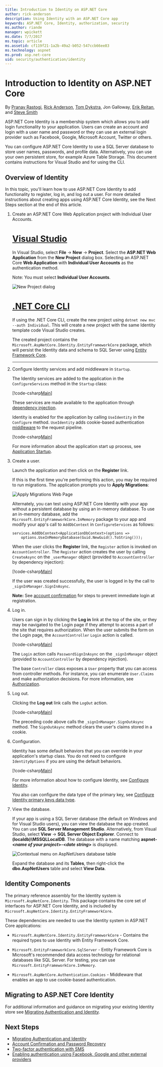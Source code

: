 ```yaml
---
title: Introduction to Identity on ASP.NET Core
author: rick-anderson
description: Using Identity with an ASP.NET Core app
keywords: ASP.NET Core, Identity, authorization, security
ms.author: riande
manager: wpickett
ms.date: 7/7/2017
ms.topic: article
ms.assetid: cf119f21-1a2b-49a2-b052-547ccb66ee83
ms.technology: aspnet
ms.prod: asp.net-core
uid: security/authentication/identity
---
```

# Introduction to Identity on ASP.NET Core

By [Pranav Rastogi](https://github.com/rustd), [Rick Anderson](https://twitter.com/RickAndMSFT), [Tom Dykstra](https://github.com/tdykstra), Jon Galloway, [Erik Reitan](https://github.com/Erikre), and [Steve Smith](http://ardalis.com)

ASP.NET Core Identity is a membership system which allows you to add login functionality to your application. Users can create an account and login with a user name and password or they can use an external login provider such as Facebook, Google, Microsoft Account, Twitter or others.

You can configure ASP.NET Core Identity to use a SQL Server database to store user names, passwords, and profile data. Alternatively, you can use your own persistent store, for example Azure Table Storage. This document contains instructions for Visual Studio and for using the CLI.

## Overview of Identity

In this topic, you'll learn how to use ASP.NET Core Identity to add functionality to register, log in, and log out a user. For more detailed instructions about creating apps using ASP.NET Core Identity, see the Next Steps section at the end of this article.

1.  Create an ASP.NET Core Web Application project with Individual User Accounts.

    # [Visual Studio](#tab/vs0)
    In Visual Studio, select **File** -> **New** -> **Project**. Select the **ASP.NET Web Application** from the **New Project** dialog box. Selecting an ASP.NET Core **Web Application** with **Individual User Accounts** as the authentication method.

    Note: You must select **Individual User Accounts**.
 
    ![New Project dialog](identity/_static/01-mvc.png)
    
    # [.NET Core CLI](#tab/cli)
    If using the .NET Core CLI, create the new project using ``dotnet new mvc --auth Individual``. This will create a new project with the same Identity template code Visual Studio creates.
 
    The created project contains the `Microsoft.AspNetCore.Identity.EntityFrameworkCore` package, which will persist the Identity data and schema to SQL Server using [Entity Framework Core](https://docs.efproject.net).
    
    ---
 
2.  Configure Identity services and add middleware in `Startup`.

    The Identity services are added to the application in the `ConfigureServices` method in the `Startup` class:
 
    [!code-csharp[Main](identity/sample/src/ASPNET-IdentityDemo/Startup.cs?name=configureservices&highlight=7-9,13-34)]
	
    These services are made available to the application through [dependency injection](xref:fundamentals/dependency-injection).
 
    Identity is enabled for the application by calling  `UseIdentity` in the `Configure` method. `UseIdentity` adds cookie-based authentication [middleware](xref:fundamentals/middleware) to the request pipeline.
 
    [!code-csharp[Main](identity/sample/src/ASPNET-IdentityDemo/Startup.cs?name=configure&highlight=21)]
 
    For more information about the application start up process, see [Application Startup](xref:fundamentals/startup).

3.  Create a user.
 
    Launch the application and then click on the **Register** link.

    If this is the first time you're performing this action, you may be required to run migrations. The application prompts you to **Apply Migrations**:
    
    ![Apply Migrations Web Page](identity/_static/apply-migrations.png)
    
    Alternately, you can test using ASP.NET Core Identity with your app without a persistent database by using an in-memory database. To use an in-memory database, add the ``Microsoft.EntityFrameworkCore.InMemory`` package to your app and modify your app's call to ``AddDbContext`` in ``ConfigureServices`` as follows:

    ```
    services.AddDbContext<ApplicationDbContext>(options =>
        options.UseInMemoryDatabase(Guid.NewGuid().ToString()));
    ```
    
    When the user clicks the **Register** link, the ``Register`` action is invoked on ``AccountController``. The ``Register`` action creates the user by calling `CreateAsync` on the  `_userManager` object (provided to ``AccountController`` by dependency injection):
 
    [!code-csharp[Main](identity/sample/src/ASPNET-IdentityDemo/Controllers/AccountController.cs?name=register&highlight=11)]

    If the user was created successfully, the user is logged in by the call to ``_signInManager.SignInAsync``.

    **Note:** See [account confirmation](xref:security/authentication/accconfirm#prevent-login-at-registration) for steps to prevent immediate login at registration.
 
4.  Log in.
 
    Users can sign in by clicking the **Log in** link at the top of the site, or they may be navigated to the Login page if they attempt to access a part of the site that requires authorization. When the user submits the form on the Login page, the ``AccountController`` ``Login`` action is called.

    [!code-csharp[Main](identity/sample/src/ASPNET-IdentityDemo/Controllers/AccountController.cs?name=login&highlight=13-14)]
 
    The ``Login`` action calls ``PasswordSignInAsync`` on the ``_signInManager`` object (provided to ``AccountController`` by dependency injection).
 
    The base ``Controller`` class exposes a ``User`` property that you can access from controller methods. For instance, you can enumerate `User.Claims` and make authorization decisions. For more information, see [Authorization](xref:security/authorization/index).
 
5.  Log out.
 
    Clicking the **Log out** link calls the `LogOut` action.
 
    [!code-csharp[Main](identity/sample/src/ASPNET-IdentityDemo/Controllers/AccountController.cs?name=logout&highlight=7)]
 
    The preceding code above calls the `_signInManager.SignOutAsync` method. The `SignOutAsync` method clears the user's claims stored in a cookie.
 
6.  Configuration.

    Identity has some default behaviors that you can override in your application's startup class. You do not need to configure ``IdentityOptions`` if you are using the default behaviors.
 
    [!code-csharp[Main](identity/sample/src/ASPNET-IdentityDemo/Startup.cs?name=configureservices&highlight=13-34)]
	
	For more information about how to configure Identity, see [Configure Identity](xref:security/authentication/identity-configuration).
	
	You also can configure the data type of the primary key, see [Configure Identity primary keys data type](xref:security/authentication/identity-primary-key-configuration).
 
7.  View the database.

    If your app is using a SQL Server database (the default on Windows and for Visual Studio users), you can view the database the app created. You can use **SQL Server Management Studio**. Alternatively, from Visual Studio, select **View** -> **SQL Server Object Explorer**. Connect to **(localdb)\MSSQLLocalDB**. The database with a name matching **aspnet-<*name of your project*>-<*date string*>** is displayed.

    ![Contextual menu on AspNetUsers database table](identity/_static/04-db.png)
    
    Expand the database and its **Tables**, then right-click the **dbo.AspNetUsers** table and select **View Data**.

## Identity Components

The primary reference assembly for the Identity system is `Microsoft.AspNetCore.Identity`. This package contains the core set of interfaces for ASP.NET Core Identity, and is included by `Microsoft.AspNetCore.Identity.EntityFrameworkCore`.

These dependencies are needed to use the Identity system in ASP.NET Core applications:

* `Microsoft.AspNetCore.Identity.EntityFrameworkCore` - Contains the required types to use Identity with Entity Framework Core.

* `Microsoft.EntityFrameworkCore.SqlServer` - Entity Framework Core is Microsoft's recommended data access technology for relational databases like SQL Server. For testing, you can use `Microsoft.EntityFrameworkCore.InMemory`.

* `Microsoft.AspNetCore.Authentication.Cookies` - Middleware that enables an app to use cookie-based authentication.

## Migrating to ASP.NET Core Identity

For additional information and guidance on migrating your existing Identity store see [Migrating Authentication and Identity](xref:migration/identity).

## Next Steps

* [Migrating Authentication and Identity](xref:migration/identity)
* [Account Confirmation and Password Recovery](xref:security/authentication/accconfirm)
* [Two-factor authentication with SMS](xref:security/authentication/2fa)
* [Enabling authentication using Facebook, Google and other external providers](xref:security/authentication/social/index)
